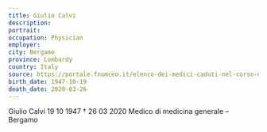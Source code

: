 ```yaml
---
title: Giulio Calvi
description: 
portrait: 
occupation: Physician
employer: 
city: Bergamo
province: Lombardy
country: Italy 
source: https://portale.fnomceo.it/elenco-dei-medici-caduti-nel-corso-dellepidemia-di-covid-19/
birth_date: 1947-10-19
death_date: 2020-03-26
---
```


Giulio Calvi 19 10 1947 † 26 03 2020
Medico di medicina generale – Bergamo